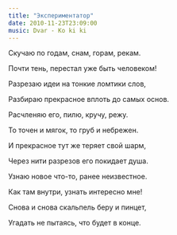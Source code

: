 ```yaml
---
title: "Экспериментатор"
date: 2010-11-23T23:09:00
music: Dvar - Ko ki ki
---
```


Скучаю по годам, снам, горам, рекам.

Почти тень, перестал уже быть человеком!

Разрезаю идеи на тонкие ломтики слов,

Разбираю прекрасное вплоть до самых основ.



Расчленяю его, пилю, кручу, режу.

То точен и мягок, то груб и небрежен.

И прекрасное тут же теряет свой шарм,

Через нити разрезов его покидает душа.



Узнаю новое что-то, ранее неизвестное.

Как там внутри, узнать интересно мне!

Снова и снова скальпель беру и пинцет,

Угадать не пытаясь, что будет в конце.
